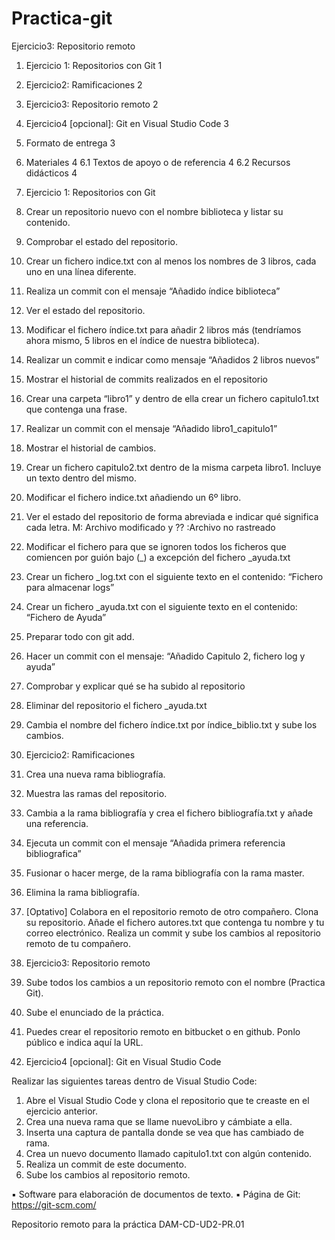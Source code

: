 # Practica-git
Ejercicio3: Repositorio remoto


1.	Ejercicio 1: Repositorios con Git	1
2.	Ejercicio2: Ramificaciones	2
3.	Ejercicio3: Repositorio remoto	2
4.	Ejercicio4 [opcional]: Git en Visual Studio Code	3
5.	Formato de entrega	3
6.	Materiales	4
6.1	Textos de apoyo o de referencia	4
6.2	Recursos didácticos	4

1.	Ejercicio 1: Repositorios con Git
 
1.	Crear un repositorio nuevo con el nombre biblioteca y listar su contenido.

2.	Comprobar el estado del repositorio.

3.	Crear un fichero indice.txt con al menos los nombres de 3 libros, cada uno en una línea diferente.

4.	Realiza un commit con el mensaje “Añadido índice biblioteca”

5.	Ver el estado del repositorio.

6.	Modificar el fichero índice.txt para añadir 2 libros más (tendríamos ahora mismo, 5 libros en el índice de nuestra biblioteca).

7.	Realizar un commit e indicar como mensaje “Añadidos 2 libros nuevos”

8.	Mostrar el historial de commits realizados en el repositorio

9.	Crear una carpeta “libro1” y dentro de ella crear un fichero capitulo1.txt que contenga una
frase.

10.	Realizar un commit con el mensaje “Añadido libro1_capitulo1”

11.	Mostrar el historial de cambios.

12.	Crear un fichero capitulo2.txt dentro de la misma carpeta libro1. Incluye un texto dentro del mismo.
 

13.	Modificar el fichero indice.txt añadiendo un 6º libro.

14.	Ver el estado del repositorio de forma abreviada e indicar qué significa cada letra.
M: Archivo modificado y ?? :Archivo no rastreado
15.	Modificar el fichero para que se ignoren todos los ficheros que comiencen por guión bajo (_)
a excepción del fichero _ayuda.txt

16.	Crear un fichero _log.txt con el siguiente texto en el contenido: “Fichero para almacenar logs”

17.	Crear un fichero _ayuda.txt con el siguiente texto en el contenido: “Fichero de Ayuda”

18.	Preparar todo con git add.

19.	Hacer un commit con el mensaje: “Añadido Capitulo 2, fichero log y ayuda”

20.	Comprobar y explicar qué se ha subido al repositorio

21.	Eliminar del repositorio el fichero _ayuda.txt

22.	Cambia el nombre del fichero índice.txt por índice_biblio.txt y sube los cambios.

2.	Ejercicio2: Ramificaciones
 

1.	Crea una nueva rama bibliografía.
2.	Muestra las ramas del repositorio.
3.	Cambia a la rama bibliografía y crea el fichero bibliografía.txt y añade una referencia.
4.	Ejecuta un commit con el mensaje “Añadida primera referencia bibliografica”
5.	Fusionar o hacer merge, de la rama bibliografía con la rama master.
6.	Elimina la rama bibliografía.
7.	[Optativo] Colabora en el repositorio remoto de otro compañero. Clona su repositorio. Añade el fichero autores.txt que contenga tu nombre y tu correo electrónico. Realiza un commit y sube los cambios al repositorio remoto de tu compañero.

3.	Ejercicio3: Repositorio remoto
 

1.	Sube todos los cambios a un repositorio remoto con el nombre (Practica Git).
2.	Sube el enunciado de la práctica.
3.	Puedes crear el repositorio remoto en bitbucket o en github. Ponlo público e indica aquí la URL.
 




4.	Ejercicio4 [opcional]: Git en Visual Studio Code
 

Realizar las siguientes tareas dentro de Visual Studio Code:
1.	Abre el Visual Studio Code y clona el repositorio que te creaste en el ejercicio anterior.
2.	Crea una nueva rama que se llame nuevoLibro y cámbiate a ella.
3.	Inserta una captura de pantalla donde se vea que has cambiado de rama.
4.	Crea un nuevo documento llamado capitulo1.txt con algún contenido.
5.	Realiza un commit de este documento.
6.	Sube los cambios al repositorio remoto.


▪	Software para elaboración de documentos de texto.
▪	Página de Git: https://git-scm.com/

Repositorio remoto para la práctica DAM-CD-UD2-PR.01

